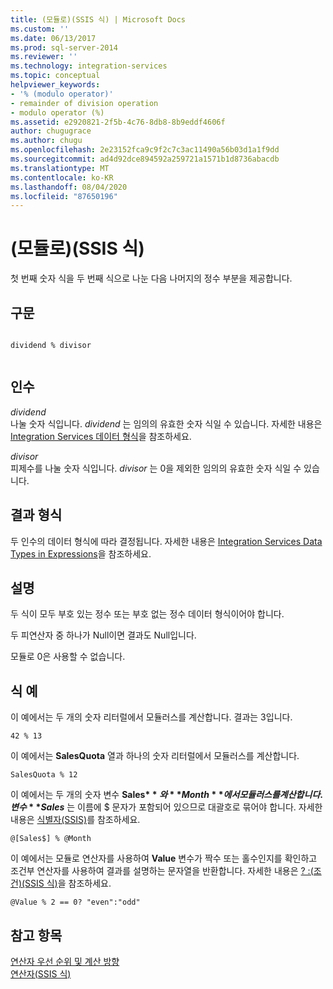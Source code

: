 ```yaml
---
title: (모듈로)(SSIS 식) | Microsoft Docs
ms.custom: ''
ms.date: 06/13/2017
ms.prod: sql-server-2014
ms.reviewer: ''
ms.technology: integration-services
ms.topic: conceptual
helpviewer_keywords:
- '% (modulo operator)'
- remainder of division operation
- modulo operator (%)
ms.assetid: e2920821-2f5b-4c76-8db8-8b9eddf4606f
author: chugugrace
ms.author: chugu
ms.openlocfilehash: 2e23152fca9c9f2c7c3ac11490a56b03d1a1f9dd
ms.sourcegitcommit: ad4d92dce894592a259721a1571b1d8736abacdb
ms.translationtype: MT
ms.contentlocale: ko-KR
ms.lasthandoff: 08/04/2020
ms.locfileid: "87650196"
---
```

# <a name="modulo-ssis-expression"></a>(모듈로)(SSIS 식)
  첫 번째 숫자 식을 두 번째 식으로 나눈 다음 나머지의 정수 부분을 제공합니다.  
  
## <a name="syntax"></a>구문  
  
```  
  
dividend % divisor  
  
```  
  
## <a name="arguments"></a>인수  
 *dividend*  
 나눌 숫자 식입니다. *dividend* 는 임의의 유효한 숫자 식일 수 있습니다. 자세한 내용은 [Integration Services 데이터 형식](../data-flow/integration-services-data-types.md)을 참조하세요.  
  
 *divisor*  
 피제수를 나눌 숫자 식입니다. *divisor* 는 0을 제외한 임의의 유효한 숫자 식일 수 있습니다.  
  
## <a name="result-types"></a>결과 형식  
 두 인수의 데이터 형식에 따라 결정됩니다. 자세한 내용은 [Integration Services Data Types in Expressions](integration-services-data-types-in-expressions.md)을 참조하세요.  
  
## <a name="remarks"></a>설명  
 두 식이 모두 부호 있는 정수 또는 부호 없는 정수 데이터 형식이어야 합니다.  
  
 두 피연산자 중 하나가 Null이면 결과도 Null입니다.  
  
 모듈로 0은 사용할 수 없습니다.  
  
## <a name="expression-examples"></a>식 예  
 이 예에서는 두 개의 숫자 리터럴에서 모듈러스를 계산합니다. 결과는 3입니다.  
  
```  
42 % 13  
```  
  
 이 예에서는 **SalesQuota** 열과 하나의 숫자 리터럴에서 모듈러스를 계산합니다.  
  
```  
SalesQuota % 12  
```  
  
 이 예에서는 두 개의 숫자 변수 **Sales$** 와 **Month**에서 모듈러스를 계산합니다. 변수 **Sales$** 는 이름에 $ 문자가 포함되어 있으므로 대괄호로 묶어야 합니다. 자세한 내용은 [식별자&#40;SSIS&#41;](identifiers-ssis.md)를 참조하세요.  
  
```  
@[Sales$] % @Month  
```  
  
 이 예에서는 모듈로 연산자를 사용하여 **Value** 변수가 짝수 또는 홀수인지를 확인하고 조건부 연산자를 사용하여 결과를 설명하는 문자열을 반환합니다. 자세한 내용은 [? :&#40;조건&#41;&#40;SSIS 식&#41;](conditional-ssis-expression.md)을 참조하세요.  
  
```  
@Value % 2 == 0? "even":"odd"  
```  
  
## <a name="see-also"></a>참고 항목  
 [연산자 우선 순위 및 계산 방향](operator-precedence-and-associativity.md)   
 [연산자&#40;SSIS 식&#41;](operators-ssis-expression.md)  
  
  
